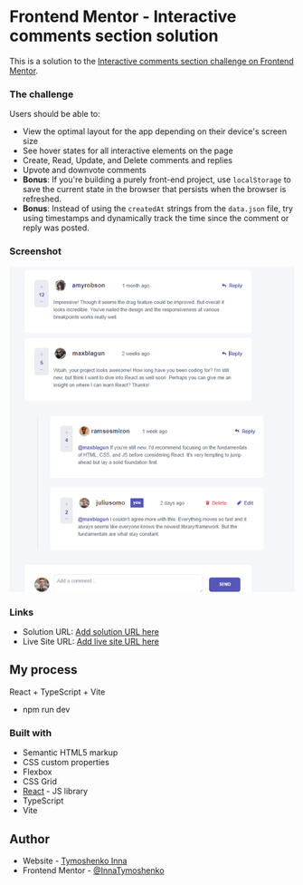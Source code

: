 # Frontend Mentor - Interactive comments section solution

This is a solution to the [Interactive comments section challenge on Frontend Mentor](https://www.frontendmentor.io/challenges/interactive-comments-section-iG1RugEG9).

### The challenge

Users should be able to:

- View the optimal layout for the app depending on their device's screen size
- See hover states for all interactive elements on the page
- Create, Read, Update, and Delete comments and replies
- Upvote and downvote comments
- **Bonus**: If you're building a purely front-end project, use `localStorage` to save the current state in the browser that persists when the browser is refreshed.
- **Bonus**: Instead of using the `createdAt` strings from the `data.json` file, try using timestamps and dynamically track the time since the comment or reply was posted.

### Screenshot

![](./screenshot.jpg)

### Links

- Solution URL: [Add solution URL here](https://github.com/InnaTymoshenko/interactive-comments)
- Live Site URL: [Add live site URL here](https://interactive-comments-rho.vercel.app/)

## My process

React + TypeScript + Vite

- npm run dev

### Built with

- Semantic HTML5 markup
- CSS custom properties
- Flexbox
- CSS Grid
- [React](https://reactjs.org/) - JS library
- TypeScript
- Vite

## Author

- Website - [Tymoshenko Inna](https://itymoshenko.vercel.app/)
- Frontend Mentor - [@InnaTymoshenko](https://www.frontendmentor.io/profile/InnaTymoshenko)
